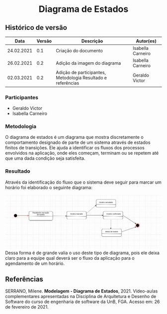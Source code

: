 # <center> Diagrama de Estados

## Histórico de versão
|Data | Versão | Descrição | Autor(es)
| -- | -- | -- | -- |
| 24.02.2021 | 0.1 | Criação do documento | Isabella Carneiro |
| 26.02.2021 | 0.2 | Adição da imagem do diagrama | Isabella Carneiro |
| 02.03.2021 | 0.2 | Adição de participantes, Metodologia Resultado e referências | Geraldo Victor |


### Participantes
- Geraldo Victor
- Isabella Carneiro

### Metodologia
O diagrama de estados é um diagrama que mostra discretamente o comportamento designado de parte de um sistema através de estados finitos de transições. Ele ajuda a identificar os fluxos dos processos envolvidos na aplicação, onde eles começam, terminam ou se repetem até que uma dada condição seja satisfeita.

### Resultado
Através da identificação do fluxo que o sistema deve seguir para marcar um horário foi elaborado o seguinte diagrama:
[<div align="center"><img width="auto" height="auto" src="../../img/diagrama-estado.jpg"/></div>](../../img/diagrama-estado.jpg)
Dessa forma é de grande valia o uso deste tipo de diagrama, pois ele deixa claro para a equipe qual deverá ser o fluxo da aplicação para o agendamento de um horário.

## Referências

SERRANO, Milene. **Modelagem - Diagrama de Estados**, 2021. Vídeo-aulas complementares apresentadas na Disciplina de Arquitetura e Desenho de Software do curso de engenharia de software da UnB, FGA. Acesso em: 26 de fevereiro de 2021.
